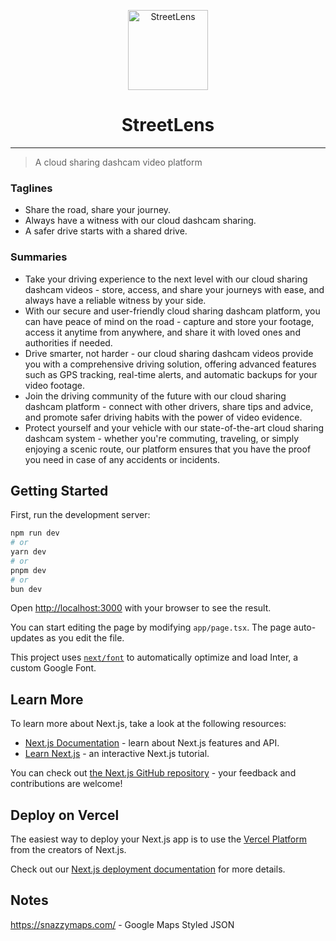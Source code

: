 <p align="center">
  <img alt="StreetLens" width="128" src="https://i.imgur.com/OjTQvNu.png" />
  <h1 align="center">StreetLens</h1>
</p>

---

> A cloud sharing dashcam video platform

### Taglines

- Share the road, share your journey.
- Always have a witness with our cloud dashcam sharing.
- A safer drive starts with a shared drive.

### Summaries

- Take your driving experience to the next level with our cloud sharing dashcam videos - store, access, and share your journeys with ease, and always have a reliable witness by your side.
- With our secure and user-friendly cloud sharing dashcam platform, you can have peace of mind on the road - capture and store your footage, access it anytime from anywhere, and share it with loved ones and authorities if needed.
- Drive smarter, not harder - our cloud sharing dashcam videos provide you with a comprehensive driving solution, offering advanced features such as GPS tracking, real-time alerts, and automatic backups for your video footage.
- Join the driving community of the future with our cloud sharing dashcam platform - connect with other drivers, share tips and advice, and promote safer driving habits with the power of video evidence.
- Protect yourself and your vehicle with our state-of-the-art cloud sharing dashcam system - whether you're commuting, traveling, or simply enjoying a scenic route, our platform ensures that you have the proof you need in case of any accidents or incidents.

## Getting Started

First, run the development server:

```bash
npm run dev
# or
yarn dev
# or
pnpm dev
# or
bun dev
```

Open [http://localhost:3000](http://localhost:3000) with your browser to see the result.

You can start editing the page by modifying `app/page.tsx`. The page auto-updates as you edit the file.

This project uses [`next/font`](https://nextjs.org/docs/basic-features/font-optimization) to automatically optimize and load Inter, a custom Google Font.

## Learn More

To learn more about Next.js, take a look at the following resources:

- [Next.js Documentation](https://nextjs.org/docs) - learn about Next.js features and API.
- [Learn Next.js](https://nextjs.org/learn) - an interactive Next.js tutorial.

You can check out [the Next.js GitHub repository](https://github.com/vercel/next.js/) - your feedback and contributions are welcome!

## Deploy on Vercel

The easiest way to deploy your Next.js app is to use the [Vercel Platform](https://vercel.com/new?utm_medium=default-template&filter=next.js&utm_source=create-next-app&utm_campaign=create-next-app-readme) from the creators of Next.js.

Check out our [Next.js deployment documentation](https://nextjs.org/docs/deployment) for more details.

## Notes

https://snazzymaps.com/ - Google Maps Styled JSON
